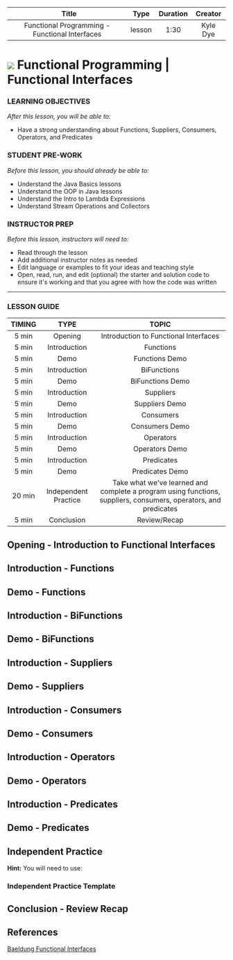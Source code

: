 

|                     Title                    |  Type  | Duration |  Creator |
|:-------------------------------------------:|:------:|:--------:|:--------:|
| Functional Programming - Functional Interfaces | lesson |   1:30   | Kyle Dye |


# ![](https://ga-dash.s3.amazonaws.com/production/assets/logo-9f88ae6c9c3871690e33280fcf557f33.png) Functional Programming | Functional Interfaces

### LEARNING OBJECTIVES
*After this lesson, you will be able to:*
* Have a strong understanding about Functions, Suppliers, Consumers, Operators, and Predicates

### STUDENT PRE-WORK
*Before this lesson, you should already be able to:*
- Understand the Java Basics lessons
- Understand the OOP in Java lessons
- Understand the Intro to Lambda Expressions
- Understand Stream Operations and Collectors

### INSTRUCTOR PREP
*Before this lesson, instructors will need to:*
- Read through the lesson
- Add additional instructor notes as needed
- Edit language or examples to fit your ideas and teaching style
- Open, read, run, and edit (optional) the starter and solution code to ensure it's working and that you agree with how the code was written

---

### LESSON GUIDE

| TIMING |         TYPE         |                                           TOPIC                                          |
|:------:|:--------------------:|:----------------------------------------------------------------------------------------:|
|  5 min |        Opening       |                                 Introduction to Functional Interfaces                                |
| 5 min |     Introduction     |                         Functions                        |
| 5 min |     Demo     |                         Functions Demo                        |
| 5 min |         Introduction         |   BiFunctions   |
| 5 min |     Demo     |                          BiFunctions Demo                         |
|  5 min |         Introduction         |                      Suppliers                     |
| 5 min |     Demo     |                         Suppliers Demo                       |
|  5 min |         Introduction         |      Consumers      |
| 5 min |     Demo     |                                      Consumers Demo | 
|  5 min |         Introduction         |      Operators     |
| 5 min |     Demo     |                                      Operators Demo |
|  5 min |         Introduction         |      Predicates     |
| 5 min |     Demo     |                                      Predicates Demo |
| 20 min | Independent Practice | Take what we've learned and complete a program using functions, suppliers, consumers, operators, and predicates |
|  5 min |      Conclusion      |                                       Review/Recap                                       |

## Opening - Introduction to Functional Interfaces   

## Introduction - Functions

## Demo - Functions

## Introduction - BiFunctions  

## Demo - BiFunctions  

## Introduction - Suppliers

## Demo - Suppliers

## Introduction - Consumers

## Demo - Consumers

## Introduction - Operators

## Demo - Operators  

## Introduction - Predicates

## Demo - Predicates

## Independent Practice

**Hint:**
You will need to use:

### Independent Practice Template

## Conclusion - Review Recap

## References
[Baeldung Functional Interfaces](https://www.baeldung.com/java-8-functional-interfaces)